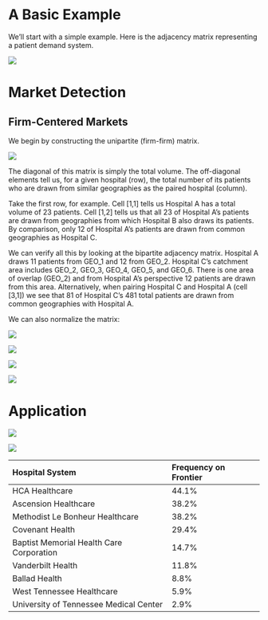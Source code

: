 
# A Basic Example

We’ll start with a simple example. Here is the adjacency matrix
representing a patient demand system.

![](README_files/figure-gfm/unnamed-chunk-3-1.png)<!-- -->

# Market Detection

## Firm-Centered Markets

We begin by constructing the unipartite (firm-firm) matrix.

![](README_files/figure-gfm/unnamed-chunk-4-1.png)<!-- -->

The diagonal of this matrix is simply the total volume. The off-diagonal
elements tell us, for a given hospital (row), the total number of its
patients who are drawn from similar geographies as the paired hospital
(column).

Take the first row, for example. Cell \[1,1\] tells us Hospital A has a
total volume of 23 patients. Cell \[1,2\] tells us that all 23 of
Hospital A’s patients are drawn from geographies from which Hospital B
also draws its patients. By comparison, only 12 of Hospital A’s patients
are drawn from common geographies as Hospital C.

We can verify all this by looking at the bipartite adjacency matrix.
Hospital A draws 11 patients from GEO_1 and 12 from GEO_2. Hospital C’s
catchment area includes GEO_2, GEO_3, GEO_4, GEO_5, and GEO_6. There is
one area of overlap (GEO_2) and from Hospital A’s perspective 12
patients are drawn from this area. Alternatively, when pairing Hospital
C and Hospital A (cell \[3,1\]) we see that 81 of Hospital C’s 481 total
patients are drawn from common geographies with Hospital A.

We can also normalize the matrix:

![](README_files/figure-gfm/unnamed-chunk-5-1.png)<!-- -->

![](README_files/figure-gfm/unnamed-chunk-6-1.png)<!-- -->

![](README_files/figure-gfm/unnamed-chunk-7-1.png)<!-- -->

![](README_files/figure-gfm/unnamed-chunk-8-1.png)<!-- -->

# Application

![](README_files/figure-gfm/unnamed-chunk-10-1.png)<!-- -->

![](README_files/figure-gfm/unnamed-chunk-11-1.png)<!-- -->

| Hospital System                          | Frequency on Frontier |
|:-----------------------------------------|:----------------------|
| HCA Healthcare                           | 44.1%                 |
| Ascension Healthcare                     | 38.2%                 |
| Methodist Le Bonheur Healthcare          | 38.2%                 |
| Covenant Health                          | 29.4%                 |
| Baptist Memorial Health Care Corporation | 14.7%                 |
| Vanderbilt Health                        | 11.8%                 |
| Ballad Health                            | 8.8%                  |
| West Tennessee Healthcare                | 5.9%                  |
| University of Tennessee Medical Center   | 2.9%                  |
